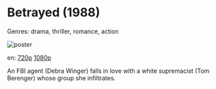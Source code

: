 # Betrayed (1988)

Genres: drama, thriller, romance, action

![poster](http://image.tmdb.org/t/p/w500/y2EsGbzqQHD81TQKHTLi8ohXFnI.jpg)

en:
  [720p](magnet:?xt=urn:btih:43ED7E7C3FA14EF007D40EC8BCC494D1A4760714&tr=udp://glotorrents.pw:6969/announce&tr=udp://tracker.opentrackr.org:1337/announce&tr=udp://torrent.gresille.org:80/announce&tr=udp://tracker.openbittorrent.com:80&tr=udp://tracker.coppersurfer.tk:6969&tr=udp://tracker.leechers-paradise.org:6969&tr=udp://p4p.arenabg.ch:1337&tr=udp://tracker.internetwarriors.net:1337)
  [1080p](magnet:?xt=urn:btih:161B5B83AFDD7738343B4E86CF38126D9D3BE4C6&tr=udp://glotorrents.pw:6969/announce&tr=udp://tracker.opentrackr.org:1337/announce&tr=udp://torrent.gresille.org:80/announce&tr=udp://tracker.openbittorrent.com:80&tr=udp://tracker.coppersurfer.tk:6969&tr=udp://tracker.leechers-paradise.org:6969&tr=udp://p4p.arenabg.ch:1337&tr=udp://tracker.internetwarriors.net:1337)
  


An FBI agent (Debra Winger) falls in love with a white supremacist (Tom Berenger) whose group she infiltrates.
